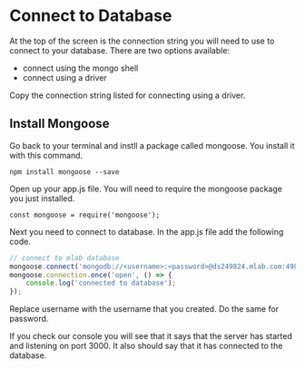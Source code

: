 # Connect to Database

At the top of the screen is the connection string you will need to use to connect to your database. There are two options available:
* connect using the mongo shell
* connect using a driver

Copy the connection string listed for connecting using a driver.

## Install Mongoose

Go back to your terminal and instll a package called mongoose. You install it with this command.
```
npm install mongoose --save
```

Open up your app.js file. You will need to require the mongoose package you just installed.

```
const mongoose = require('mongoose');
```

Next you need to connect to database. In the app.js file add the following code.
```js
// connect to mlab database
mongoose.connect('mongodb://<username>:<password>@ds249824.mlab.com:49824/gql-refactr', { useNewUrlParser: true });
mongoose.connection.once('open', () => {
    console.log('connected to database');
});
```

Replace username with the username that you created. Do the same for password.

If you check our console you will see that it says that the server has started and listening on port 3000. It also should say that it has connected to the database.